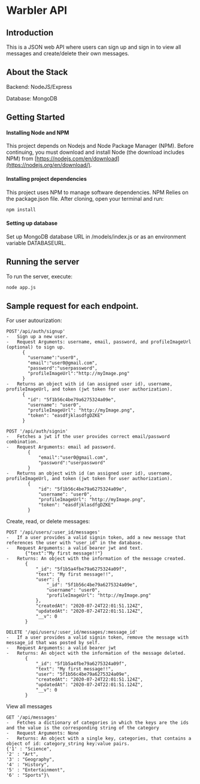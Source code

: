 # Warbler API

## Introduction

This is a JSON web API where users can sign up and sign in to view all messages and create/delete their own messages. 

## About the Stack

Backend: NodeJS/Express

Database: MongoDB

## Getting Started

#### Installing Node and NPM

This project depends on Nodejs and Node Package Manager (NPM). Before continuing, you must download and install Node (the download includes NPM) from [https://nodejs.com/en/download](https://nodejs.org/en/download/).

#### Installing project dependencies

This project uses NPM to manage software dependencies. NPM Relies on the package.json file. After cloning, open your terminal and run:

```bash
npm install
```

#### Setting up database

Set up MongoDB database URL in /models/index.js or as an environment variable DATABASEURL.

## Running the server

To run the server, execute:

```bash
node app.js
```

## Sample request for each endpoint. 

For user autourization:
```
POST'/api/auth/signup'
-	Sign up a new user.
-	Request Arguments: username, email, password, and profileImageUrl (optional) to sign up.
      {
        "username":"user0",
        "email":"user0@gmail.com",
        "password":"userpassword",
        "profileImageUrl":"http://myImage.png"
      }
-	Returns an object with id (an assigned user id), username, profileImageUrl, and token (jwt token for user authorization).
      {
        "id": "5f1b56c4be79a6275324a09e",
        "username": "user0",
        "profileImageUrl": "http://myImage.png",
        "token": "easdfjklasdfgDZKE"
      }
 
POST '/api/auth/signin'
-	Fetches a jwt if the user provides correct email/password combination.
-	Request Arguments: email ad password.
    	{
			"email":"user0@gmail.com",
			"password":"userpassword"
       	}
-	Returns an object with id (an assigned user id), username, profileImageUrl, and token (jwt token for user authorization).
    	{
			"id": "5f1b56c4be79a6275324a09e",
			"username": "user0",
			"profileImageUrl": "http://myImage.png",
			"token": "easdfjklasdfgDZKE"
       	}
 ```
 
Create, read, or delete messages:
 ```
 POST '/api/users/:user_id/messages'
-	If a user provides a valid signin token, add a new message that references the user with "user_id" in the database.
-	Request Arguments: a valid bearer jwt and text. 
		{"text":"My first message!!"}
-	Returns: An object with the information of the message created.
		{
			"_id": "5f1b5a4fbe79a6275324a09f",
			"text": "My first message!!",
			"user": {
				"_id": "5f1b56c4be79a6275324a09e",
				"username": "user0",
				"profileImageUrl": "http://myImage.png"
			},
			"createdAt": "2020-07-24T22:01:51.124Z",
			"updatedAt": "2020-07-24T22:01:51.124Z",
			"__v": 0
		}

DELETE '/api/users/:user_id/messages/:message_id'
-	If a user provides a valid signin token, remove the message with message_id that was posted by self.
-	Request Arguments: a valid bearer jwt
-	Returns: An object with the information of the message deleted.
		{
			"_id": "5f1b5a4fbe79a6275324a09f",
			"text": "My first message!!",
			"user": "5f1b56c4be79a6275324a09e",
			"createdAt": "2020-07-24T22:01:51.124Z",
			"updatedAt": "2020-07-24T22:01:51.124Z",
			"__v": 0
		}
```

View all messages
 ```
 GET '/api/messages'
-	Fetches a dictionary of categories in which the keys are the ids and the value is the corresponding string of the category
-	Request Arguments: None
-	Returns: An object with a single key, categories, that contains a object of id: category_string key:value pairs.
{'1' : "Science",
 '2' : "Art",
 '3' : "Geography",
 '4' : "History",
 '5' : "Entertainment",
 '6' : "Sports"}\
  ```

